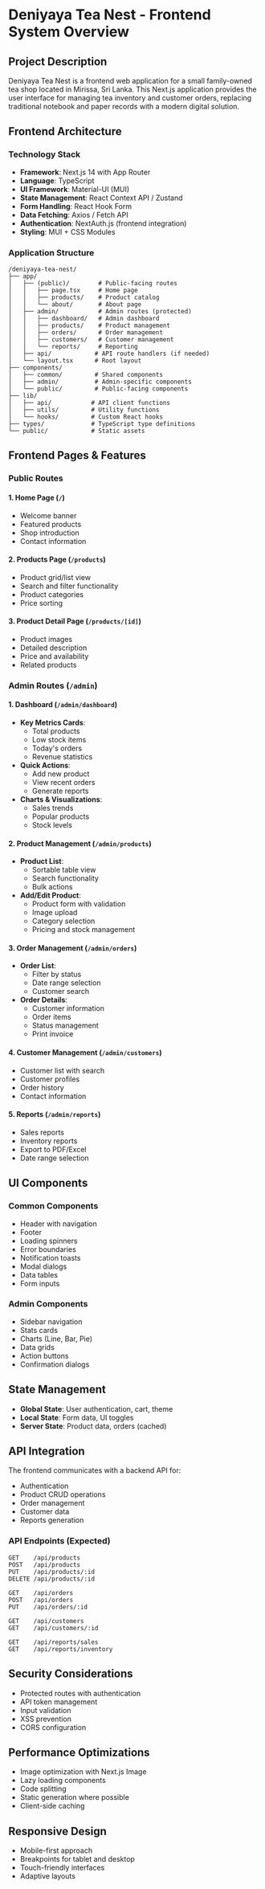 # Deniyaya Tea Nest - Frontend System Overview

## Project Description
Deniyaya Tea Nest is a frontend web application for a small family-owned tea shop located in Mirissa, Sri Lanka. This Next.js application provides the user interface for managing tea inventory and customer orders, replacing traditional notebook and paper records with a modern digital solution.

## Frontend Architecture

### Technology Stack
- **Framework**: Next.js 14 with App Router
- **Language**: TypeScript
- **UI Framework**: Material-UI (MUI)
- **State Management**: React Context API / Zustand
- **Form Handling**: React Hook Form
- **Data Fetching**: Axios / Fetch API
- **Authentication**: NextAuth.js (frontend integration)
- **Styling**: MUI + CSS Modules

### Application Structure
```
/deniyaya-tea-nest/
├── app/
│   ├── (public)/        # Public-facing routes
│   │   ├── page.tsx     # Home page
│   │   ├── products/    # Product catalog
│   │   └── about/       # About page
│   ├── admin/           # Admin routes (protected)
│   │   ├── dashboard/   # Admin dashboard
│   │   ├── products/    # Product management
│   │   ├── orders/      # Order management
│   │   ├── customers/   # Customer management
│   │   └── reports/     # Reporting
│   ├── api/            # API route handlers (if needed)
│   └── layout.tsx      # Root layout
├── components/
│   ├── common/         # Shared components
│   ├── admin/          # Admin-specific components
│   └── public/         # Public-facing components
├── lib/
│   ├── api/           # API client functions
│   ├── utils/         # Utility functions
│   └── hooks/         # Custom React hooks
├── types/             # TypeScript type definitions
└── public/            # Static assets
```

## Frontend Pages & Features

### Public Routes

#### 1. Home Page (`/`)
- Welcome banner
- Featured products
- Shop introduction
- Contact information

#### 2. Products Page (`/products`)
- Product grid/list view
- Search and filter functionality
- Product categories
- Price sorting

#### 3. Product Detail Page (`/products/[id]`)
- Product images
- Detailed description
- Price and availability
- Related products

### Admin Routes (`/admin`)

#### 1. Dashboard (`/admin/dashboard`)
- **Key Metrics Cards**:
  - Total products
  - Low stock items
  - Today's orders
  - Revenue statistics
- **Quick Actions**:
  - Add new product
  - View recent orders
  - Generate reports
- **Charts & Visualizations**:
  - Sales trends
  - Popular products
  - Stock levels

#### 2. Product Management (`/admin/products`)
- **Product List**:
  - Sortable table view
  - Search functionality
  - Bulk actions
- **Add/Edit Product**:
  - Product form with validation
  - Image upload
  - Category selection
  - Pricing and stock management

#### 3. Order Management (`/admin/orders`)
- **Order List**:
  - Filter by status
  - Date range selection
  - Customer search
- **Order Details**:
  - Customer information
  - Order items
  - Status management
  - Print invoice

#### 4. Customer Management (`/admin/customers`)
- Customer list with search
- Customer profiles
- Order history
- Contact information

#### 5. Reports (`/admin/reports`)
- Sales reports
- Inventory reports
- Export to PDF/Excel
- Date range selection

## UI Components

### Common Components
- Header with navigation
- Footer
- Loading spinners
- Error boundaries
- Notification toasts
- Modal dialogs
- Data tables
- Form inputs

### Admin Components
- Sidebar navigation
- Stats cards
- Charts (Line, Bar, Pie)
- Data grids
- Action buttons
- Confirmation dialogs

## State Management
- **Global State**: User authentication, cart, theme
- **Local State**: Form data, UI toggles
- **Server State**: Product data, orders (cached)

## API Integration
The frontend communicates with a backend API for:
- Authentication
- Product CRUD operations
- Order management
- Customer data
- Reports generation

### API Endpoints (Expected)
```
GET    /api/products
POST   /api/products
PUT    /api/products/:id
DELETE /api/products/:id

GET    /api/orders
POST   /api/orders
PUT    /api/orders/:id

GET    /api/customers
GET    /api/customers/:id

GET    /api/reports/sales
GET    /api/reports/inventory
```

## Security Considerations
- Protected routes with authentication
- API token management
- Input validation
- XSS prevention
- CORS configuration

## Performance Optimizations
- Image optimization with Next.js Image
- Lazy loading components
- Code splitting
- Static generation where possible
- Client-side caching

## Responsive Design
- Mobile-first approach
- Breakpoints for tablet and desktop
- Touch-friendly interfaces
- Adaptive layouts